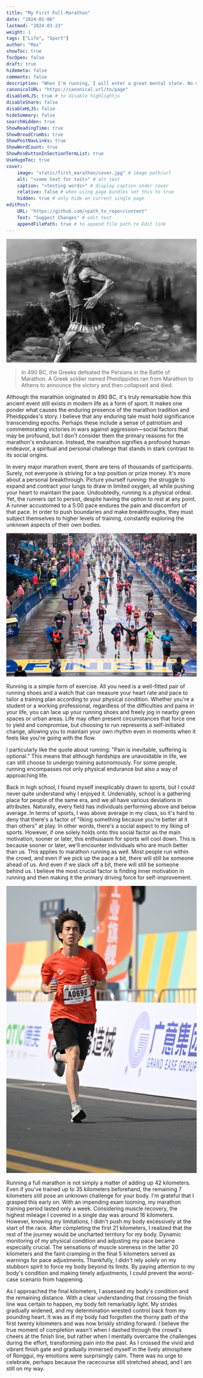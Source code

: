 ```yaml
---
title: "My First Full-Marathon"
date: "2024-01-06"
lastmod: "2024-03-23"
weight: 1
tags: ["Life", "Sport"]
author: "Max"
showToc: true
TocOpen: false
draft: true
hidemeta: false
comments: false
description: "When I'm running, I will enter a great mental state. No matter how I felt before the run, I always end up feeling relieved and refreshed afterward."
canonicalURL: "https://canonical.url/to/page"
disableHLJS: true # to disable highlightjs
disableShare: false
disableHLJS: false
hideSummary: false
searchHidden: true
ShowReadingTime: true
ShowBreadCrumbs: true
ShowPostNavLinks: true
ShowWordCount: true
ShowRssButtonInSectionTermList: true
UseHugoToc: true
cover:
    image: "static/first_marathon/cover.jpg" # image path/url
    alt: "<some text for test>" # alt text
    caption: "<testing words>" # display caption under cover
    relative: false # when using page bundles set this to true
    hidden: true # only hide on current single page
editPost:
    URL: "https://github.com/<path_to_repo>/content"
    Text: "Suggest Changes" # edit text
    appendFilePath: true # to append file path to Edit link
---
```





![marthon_history](/first_marathon/marthon_history.jpg)

> In 490 BC, the Greeks defeated the Persians in the Battle of Marathon. A Greek soldier named Pheidippides ran from Marathon to Athens to announce the victory and then collapsed and died.

Although the marathon originated in 490 BC, it's truly remarkable how this ancient event still exists in modern life as a form of sport. It makes one ponder what causes the enduring presence of the marathon tradition and Pheidippides's story. I believe that any enduring tale must hold significance transcending epochs. Perhaps these include a sense of patriotism and commemorating victories in wars against aggression—social factors that may be profound, but I don't consider them the primary reasons for the marathon's endurance. Instead, the marathon signifies a profound human endeavor, a spiritual and personal challenge that stands in stark contrast to its social origins.

In every major marathon event, there are tens of thousands of participants. Surely, not everyone is striving for a top position or prize money. It's more about a personal breakthrough. Picture yourself running: the struggle to expand and contract your lungs to draw in limited oxygen, all while pushing your heart to maintain the pace. Undoubtedly, running is a physical ordeal. Yet, the runners opt to persist, despite having the option to rest at any point. A runner accustomed to a 5:00 pace endures the pain and discomfort of that pace. In order to push boundaries and make breakthroughs, they must subject themselves to higher levels of training, constantly exploring the unknown aspects of their own bodies.


![boston_marathon](/first_marathon/marathon.webp)

Running is a simple form of exercise. All you need is a well-fitted pair of running shoes and a watch that can measure your heart rate and pace to tailor a training plan according to your physical condition. Whether you're a student or a working professional, regardless of the difficulties and pains in your life, you can lace up your running shoes and freely jog in nearby green spaces or urban areas. Life may often present circumstances that force one to yield and compromise, but choosing to run represents a self-initiated change, allowing you to maintain your own rhythm even in moments when it feels like you're going with the flow.

I particularly like the quote about running: "Pain is inevitable, suffering is optional." This means that although hardships are unavoidable in life, we can still choose to undergo training autonomously. For some people, running encompasses not only physical endurance but also a way of approaching life.


Back in high school, I found myself inexplicably drawn to sports, but I could never quite understand why I enjoyed it. Undeniably, school is a gathering place for people of the same era, and we all have various deviations in attributes. Naturally, every field has individuals performing above and below average. In terms of sports, I was above average in my class, so it's hard to deny that there's a factor of "liking something because you're better at it than others" at play. In other words, there's a social aspect to my liking of sports. However, if one solely holds onto this social factor as the main motivation, sooner or later, this enthusiasm for sports will cool down. This is because sooner or later, we'll encounter individuals who are much better than us. This applies to marathon running as well. Most people run within the crowd, and even if we pick up the pace a bit, there will still be someone ahead of us. And even if we slack off a bit, there will still be someone behind us. I believe the most crucial factor is finding inner motivation in running and then making it the primary driving force for self-improvement.

![run_image_1](/first_marathon/run_image_1.png)

Running a full marathon is not simply a matter of adding up 42 kilometers. Even if you've trained up to 35 kilometers beforehand, the remaining 7 kilometers still pose an unknown challenge for your body. I'm grateful that I grasped this early on. With an impending exam looming, my marathon training period lasted only a week. Considering muscle recovery, the highest mileage I covered in a single day was around 16 kilometers. However, knowing my limitations, I didn't push my body excessively at the start of the race. After completing the first 21 kilometers, I realized that the rest of the journey would be uncharted territory for my body. Dynamic monitoring of my physical condition and adjusting my pace became especially crucial. The sensations of muscle soreness in the latter 20 kilometers and the faint cramping in the final 5 kilometers served as warnings for pace adjustments. Thankfully, I didn't rely solely on my stubborn spirit to force my body beyond its limits. By paying attention to my body's condition and making timely adjustments, I could prevent the worst-case scenario from happening.


As I approached the final kilometers, I assessed my body's condition and the remaining distance. With a clear understanding that crossing the finish line was certain to happen, my body felt remarkably light. My strides gradually widened, and my determination wrested control back from my pounding heart. It was as if my body had forgotten the thorny path of the first twenty kilometers and was now briskly striding forward. I believe the true moment of completion wasn't when I dashed through the crowd's cheers at the finish line, but rather when I mentally overcame the challenges during the effort, transforming pain into the past. As I crossed the vivid and vibrant finish gate and gradually immersed myself in the lively atmosphere of Ronggui, my emotions were surprisingly calm. There was no urge to celebrate, perhaps because the racecourse still stretched ahead, and I am still on my way.

